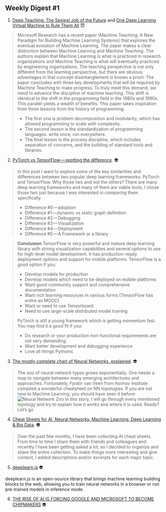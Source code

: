 ## Weekly Digest #1
1. [Deep Teaching: The Sexiest Job of the Future](https://medium.com/intuitionmachine/why-teaching-will-be-the-sexiest-job-of-the-future-a-i-economy-b8e1c2ee413e) and [One Deep Learning Virtual Machine to Rule Them All](https://medium.com/intuitionmachine/on-deep-learning-virtual-machines-153168fa144b) :smiling_imp:
> Microsoft Research has a recent paper (Machine Teaching: A New Paradigm for Building Machine Learning Systems) that explores the eventual evolution of Machine Learning. The paper makes a clear distinction between Machine Learning and Machine Teaching. The authors explain that Machine Learning is what is practiced in research organizations and Machine Teaching is what will eventually practiced by engineering organizations. The teaching perspective is not only different from the learning perspective, but there are obvious advantages in that concept disentanglement is known a priori:
> The paper concludes with three key developments that will be required by Machine Teaching to make progress:
> To truly meet this demand, we need to advance the discipline of machine teaching. This shift is identical to the shift in the programming field in the 1980s and 1990s. This parallel yields a wealth of benefits. This paper takes inspiration from three lessons from the history of programming.
> - The first one is problem decomposition and modularity, which has allowed programming to scale with complexity.
> - The second lesson is the standardization of programming languages: write once, run everywhere.
> - The final lesson is the process discipline, which includes separation of concerns, and the building of standard tools and libraries.

2. [PyTorch vs TensorFlow — spotting the difference](https://medium.com/towards-data-science/pytorch-vs-tensorflow-spotting-the-difference-25c75777377b). :alien:
> In this post I want to explore some of the key similarities and differences between two popular deep learning frameworks: PyTorch and TensorFlow. Why those two and not the others? There are many deep learning frameworks and many of them are viable tools, I chose those two just because I was interested in comparing them specifically.
> - Difference #0 — adoption
> - Difference #1 — dynamic vs static graph definition
> - Difference #2 — Debugging
> - Difference #3 — Visualization
> - Difference #4 — Deployment
> - Difference #5 — A Framework or a library

> __Conclusion__
> TensorFlow is very powerful and mature deep learning library with strong visualization capabilities and several options to use for high-level model development. It has production-ready deployment options and support for mobile platforms. TensorFlow is a good option if you:
> - Develop models for production
> - Develop models which need to be deployed on mobile platforms
> - Want good community support and comprehensive documentation
> - Want rich learning resources in various forms (TensorFlow has entire an MOOC)
> - Want or need to use Tensorboard
> - Need to use large-scale distributed model training

> PyTorch is still a young framework which is getting momentum fast. You may find it a good fit if you:
> - Do research or your production non-functional requirements are not very demanding
> - Want better development and debugging experience
> - Love all things Pythonic

3. [The mostly complete chart of Neural Networks, explained](https://medium.com/towards-data-science/the-mostly-complete-chart-of-neural-networks-explained-3fb6f2367464). :alien:
>The zoo of neural network types grows exponentially. One needs a map to navigate between many emerging architectures and approaches.
Fortunately, Fjodor van Veen from Asimov institute compiled a wonderful cheatsheet on NN topologies. If you are not new to Machine Learning, you should have seen it before:
![Neural Network Zoo](https://github.com/basicmi/Machine-Learning-Articles/blob/master/images/neuralnetworks.png)
> In this story, I will go through every mentioned topology and try to explain how it works and where it is used. Ready? Let’s go

4. [Cheat Sheets for AI, Neural Networks, Machine Learning, Deep Learning & Big Data](https://becominghuman.ai/cheat-sheets-for-ai-neural-networks-machine-learning-deep-learning-big-data-678c51b4b463). :alien:
> Over the past few months, I have been collecting AI cheat sheets. From time to time I share them with friends and colleagues and recently I have been getting asked a lot, so I decided to organize and share the entire collection. To make things more interesting and give context, I added descriptions and/or excerpts for each major topic.

5. [deeplearn.js](https://pair-code.github.io/deeplearnjs/) :alien:

deeplearn.js is an open-source library that brings machine learning building blocks to the web, allowing you to train neural networks in a browser or run pre-trained models in inference mode.

6. [THE RISE OF AI IS FORCING GOOGLE AND MICROSOFT TO BECOME CHIPMAKERS](https://www.wired.com/story/the-rise-of-ai-is-forcing-google-and-microsoft-to-become-chipmakers) :alien:


